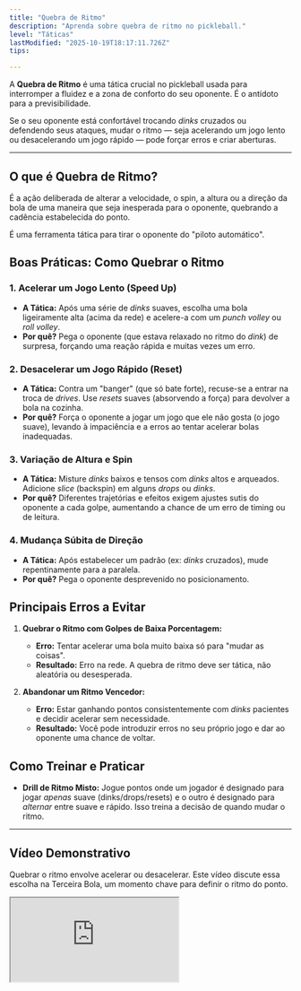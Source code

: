 ```yaml
---
title: "Quebra de Ritmo"
description: "Aprenda sobre quebra de ritmo no pickleball."
level: "Táticas"
lastModified: "2025-10-19T18:17:11.726Z"
tips:

---
```


A **Quebra de Ritmo** é uma tática crucial no pickleball usada para interromper a fluidez e a zona de conforto do seu oponente. É o antídoto para a previsibilidade.

Se o seu oponente está confortável trocando *dinks* cruzados ou defendendo seus ataques, mudar o ritmo — seja acelerando um jogo lento ou desacelerando um jogo rápido — pode forçar erros e criar aberturas.

---

## O que é Quebra de Ritmo?

É a ação deliberada de alterar a velocidade, o spin, a altura ou a direção da bola de uma maneira que seja inesperada para o oponente, quebrando a cadência estabelecida do ponto.

É uma ferramenta tática para tirar o oponente do "piloto automático".

## Boas Práticas: Como Quebrar o Ritmo

### 1. Acelerar um Jogo Lento (Speed Up)
* **A Tática:** Após uma série de *dinks* suaves, escolha uma bola ligeiramente alta (acima da rede) e acelere-a com um *punch volley* ou *roll volley*.
* **Por quê?** Pega o oponente (que estava relaxado no ritmo do *dink*) de surpresa, forçando uma reação rápida e muitas vezes um erro.

### 2. Desacelerar um Jogo Rápido (Reset)
* **A Tática:** Contra um "banger" (que só bate forte), recuse-se a entrar na troca de *drives*. Use *resets* suaves (absorvendo a força) para devolver a bola na cozinha.
* **Por quê?** Força o oponente a jogar um jogo que ele não gosta (o jogo suave), levando à impaciência e a erros ao tentar acelerar bolas inadequadas.

### 3. Variação de Altura e Spin
* **A Tática:** Misture *dinks* baixos e tensos com *dinks* altos e arqueados. Adicione *slice* (backspin) em alguns *drops* ou *dinks*.
* **Por quê?** Diferentes trajetórias e efeitos exigem ajustes sutis do oponente a cada golpe, aumentando a chance de um erro de timing ou de leitura.

### 4. Mudança Súbita de Direção
* **A Tática:** Após estabelecer um padrão (ex: *dinks* cruzados), mude repentinamente para a paralela.
* **Por quê?** Pega o oponente desprevenido no posicionamento.

## Principais Erros a Evitar

1.  **Quebrar o Ritmo com Golpes de Baixa Porcentagem:**
    * **Erro:** Tentar acelerar uma bola muito baixa só para "mudar as coisas".
    * **Resultado:** Erro na rede. A quebra de ritmo deve ser tática, não aleatória ou desesperada.

2.  **Abandonar um Ritmo Vencedor:**
    * **Erro:** Estar ganhando pontos consistentemente com *dinks* pacientes e decidir acelerar sem necessidade.
    * **Resultado:** Você pode introduzir erros no seu próprio jogo e dar ao oponente uma chance de voltar.

## Como Treinar e Praticar

* **Drill de Ritmo Misto:** Jogue pontos onde um jogador é designado para jogar *apenas* suave (dinks/drops/resets) e o outro é designado para *alternar* entre suave e rápido. Isso treina a decisão de quando mudar o ritmo.

---

## Vídeo Demonstrativo

Quebrar o ritmo envolve acelerar ou desacelerar. Este vídeo discute essa escolha na Terceira Bola, um momento chave para definir o ritmo do ponto.

<div class="youtube-video">
  <iframe 
    src="https://www.youtube.com/embed/0orVIqdj7yo?rel=0&modestbranding=1&fs=1&cc_load_policy=1" 
    title="Pickleball Terceira Bola: Acelerada ou Suave? (YouTube)" 
    allow="accelerometer; autoplay; clipboard-write; encrypted-media; gyroscope; picture-in-picture" 
    allowfullscreen>
  </iframe>
</div>